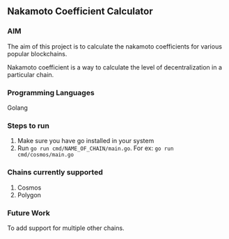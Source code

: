 ## Nakamoto Coefficient Calculator

### AIM
The aim of this project is to calculate the nakamoto coefficients for various popular blockchains.

Nakamoto coefficient is a way to calculate the level of decentralization in a particular chain.

### Programming Languages
Golang

### Steps to run
1. Make sure you have go installed in your system
2. Run `go run cmd/NAME_OF_CHAIN/main.go`. For ex: `go run cmd/cosmos/main.go`

### Chains currently supported
1. Cosmos
2. Polygon

### Future Work
To add support for multiple other chains.